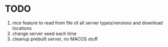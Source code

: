 TODO
====

1. nice feature to read from file of all server types/versions and download locations
2. change server seed each time
3. cleanup prebuilt server, no MACOS stuff